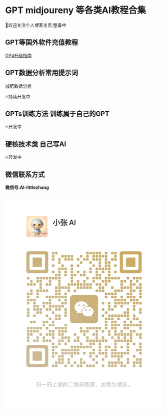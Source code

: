 # **GPT midjoureny  等各类AI教程合集**


👏欢迎关注个人博客主页:整备中

## &#x20;GPT等国外软件充值教程
[GP4升级指南](Recharge_tutorial/gpt4rt.md)


## &#x20;GPT数据分析常用提示词
[减肥数据分析](data_analysis/wln.md)


🔥持续开发中

## &#x20;GPTs训练方法 训练属于自己的GPT

🔥开发中

## &#x20;硬核技术类 自己写AI


🔥开发中


## 微信联系方式
**微信号:AI-littlezhang**


![微信联系方式](wechat_code/QRcode.jpg "微信号:AI-littlezhang")
